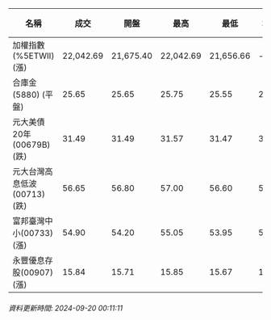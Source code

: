 | 名稱 | 成交 | 開盤 | 最高 | 最低 | 均價 | 成交金額(億) | 昨收 | 漲跌幅 | 漲跌 | 總量 | 昨量 | 振幅 |
| -------- | -------- | -------- | -------- |-------- | -------- | -------- |-------- |-------- |-------- | -------- | -------- |-------- |
|加權指數(%5ETWII) (漲)|22,042.69|21,675.40|22,042.69|21,656.66|-|3,283.96|21,678.84|1.68%|363.85|7,911,045|0|1.78%|
|合庫金(5880) (平盤)|25.65|25.65|25.75|25.55|25.68|2.26|25.65|0.00%|0.00|8,811|6,552|0.78%|
|元大美債20年(00679B) (跌)|31.49|31.49|31.57|31.47|31.51|40.32|31.88|1.22%|0.39|127,981|134,328|0.31%|
|元大台灣高息低波(00713) (跌)|56.65|56.80|57.00|56.60|56.77|7.99|56.70|0.09%|0.05|14,068|30,226|0.71%|
|富邦臺灣中小(00733) (漲)|54.90|54.20|55.05|53.95|54.68|0.646|54.20|1.29%|0.70|1,182|1,125|2.03%|
|永豐優息存股(00907) (漲)|15.84|15.71|15.85|15.67|15.77|0.289|15.65|1.21%|0.19|1,829|1,692|1.15%|
###### 資料更新時間: 2024-09-20 00:11:11